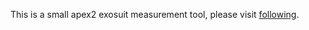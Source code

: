 This is a small apex2 exosuit measurement tool, please visit [following](https://herowear.streamlit.app/).
